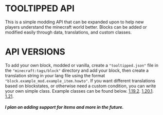 
TOOLTIPPED API
=======

This is a simple modding API that can be expanded upon to help new players understand the minecraft world better. Blocks can be added or modified easily through data, translations, and custom classes.

API VERSIONS
=======

To add your own block, modded or vanilla, create a `"tooltipped.json"` file in the `"minecraft:tags/block"` directory and add your block, then create a translation string in your lang file using the format `"block.example_mod.example_item.howto"`. If you want different translations based on blockstates, or otherwise need a custom condition, you can write your own simple class.
Example classes can be found below.
[1.19.2](https://github.com/SilverfishStone/Tooltipped/tree/main/src/main/java/net/silverfishstone/tooltips/APIs/1.19.2).
[1.20.1](https://github.com/SilverfishStone/Tooltipped/tree/main/src/main/java/net/silverfishstone/tooltips/APIs/1.20.1).
[1.21](https://github.com/SilverfishStone/Tooltipped/tree/main/src/main/java/net/silverfishstone/tooltips/APIs/1.21).

##### *I plan on adding support for items and more in the future.*